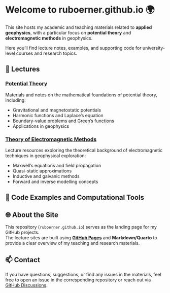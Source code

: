 # Welcome to ruboerner.github.io 🌍

This site hosts my academic and teaching materials related to **applied geophysics**, 
with a particular focus on **potential theory** and **electromagnetic methods** in geophysics.

Here you’ll find lecture notes, examples, and supporting code for university-level courses and research topics.



## 📘 Lectures

### [Potential Theory](https://github.com/ruboerner/Potentia_Theory)
Materials and notes on the mathematical foundations of potential theory, including:
- Gravitational and magnetostatic potentials  
- Harmonic functions and Laplace’s equation  
- Boundary-value problems and Green’s functions  
- Applications in geophysics

### [Theory of Electromagnetic Methods](https://github.com/ruboerner/ThEM)
Lecture resources exploring the theoretical background of electromagnetic techniques in geophysical exploration:
- Maxwell’s equations and field propagation  
- Quasi-static approximations  
- Inductive and galvanic methods  
- Forward and inverse modelling concepts



## 🧮 Code Examples and Computational Tools




## 🌐 About the Site

This repository (`ruboerner.github.io`) serves as the landing page for my GitHub projects.  
The lecture sites are built using **[GitHub Pages](https://pages.github.com/)** and **Markdown/Quarto** to provide a clear overview of my teaching and research materials.



## 📫 Contact

If you have questions, suggestions, or find any issues in the materials, feel free to open an issue in the corresponding repository or reach out via [GitHub Discussions](https://github.com/ruboerner).



